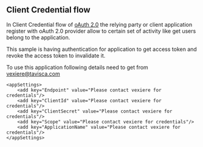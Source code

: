 ## Client Credential flow ##

In Client Credential flow of [oAuth 2.0](http://oauth.net/2/) the relying party or client application register with oAuth 2.0 provider allow to certain set of activity like get users belong to the application. 

This sample is having  authentication for application to get access token and revoke the access token to invalidate it.

To use this application following details need to get from [vexiere@tavisca.com](mailto:vexiere@tavisca.com)

  	<appSettings>
	    <add key="Endpoint" value="Please contact vexiere for credentials"/>
	    <add key="ClientId" value="Please contact vexiere for credentials"/>
	    <add key="ClientSecret" value="Please contact vexiere for credentials"/>
	    <add key="Scope" value="Please contact vexiere for credentials"/>
	    <add key="ApplicationName" value="Please contact vexiere for credentials"/>
    </appSettings>


